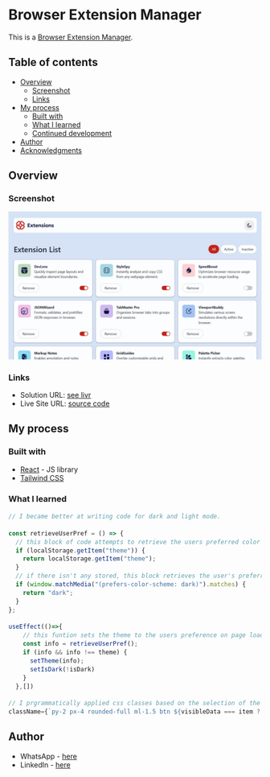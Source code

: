 # Browser Extension Manager

This is a [Browser Extension Manager](https://bem-itk.vercel.app/).

## Table of contents

- [Overview](#overview)
  - [Screenshot](#screenshot)
  - [Links](#links)
- [My process](#my-process)
  - [Built with](#built-with)
  - [What I learned](#what-i-learned)
  - [Continued development](#continued-development)
- [Author](#author)
- [Acknowledgments](#acknowledgments)

## Overview

### Screenshot

![](./screenshot.jpg)

### Links

- Solution URL: [see livr](https://github.com/itksweb/browser-extension-manager)
- Live Site URL: [source code](https://bem-itk.vercel.app/)

## My process

### Built with

- [React](https://reactjs.org/) - JS library
- [Tailwind CSS](https://tailwindcss.com/)

### What I learned

```js
// I became better at writing code for dark and light mode.

const retrieveUserPref = () => {
  // this block of code attempts to retrieve the users preferred color scheme
  if (localStorage.getItem("theme")) {
    return localStorage.getItem("theme");
  }
  // if there isn't any stored, this block retrieves the user's preferred device dark mode setting
  if (window.matchMedia("(prefers-color-scheme: dark)").matches) {
    return "dark";
  }
};

useEffect(()=>{
    // this funtion sets the theme to the users preference on page load
    const info = retrieveUserPref();
    if (info && info !== theme) {
      setTheme(info);
      setIsDark(!isDark)
    }
  },[])

// I prgrammatically applied css classes based on the selection of the user
className={`py-2 px-4 rounded-full ml-1.5 btn ${visibleData === item ? "btn-active":"btn-normal"}`}

```

## Author

- WhatsApp - [here](https://wa.me/2348060719978)
- LinkedIn - [here](https://www.linkedin.com/in/kingsleyikpefan)
